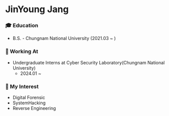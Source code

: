 # JinYoung Jang

### 🎓 Education

- B.S. - Chungnam National University (2021.03 ~ )

### 💼 Working At

- Undergraduate Interns at Cyber Security Laboratory(Chungnam National University)
    - 2024.01 ~
 
### 🤔 My Interest

- Digital Forensic
- SystemHacking
- Reverse Engineering

<!--
**zinzero/zinzero** is a ✨ _special_ ✨ repository because its `README.md` (this file) appears on your GitHub profile.

Here are some ideas to get you started:

- 🔭 I’m currently working on ...
- 🌱 I’m currently learning ...
- 👯 I’m looking to collaborate on ...
- 🤔 I’m looking for help with ...
- 💬 Ask me about ...
- 📫 How to reach me: ...
- 😄 Pronouns: ...
- ⚡ Fun fact: ...
-->
